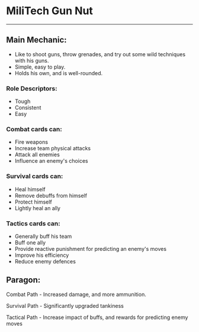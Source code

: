 # MiliTech Gun Nut

----

## Main Mechanic:
- Like to shoot guns, throw grenades, and try out some wild techniques with his guns. 
- Simple, easy to play.
- Holds his own, and is well-rounded.

### Role Descriptors:
- Tough
- Consistent
- Easy

### Combat cards can:
- Fire weapons
- Increase team physical attacks
- Attack all enemies
- Influence an enemy's choices

### Survival cards can:
- Heal himself
- Remove debuffs from himself
- Protect himself
- Lightly heal an ally

### Tactics cards can:
- Generally buff his team
- Buff one ally
- Provide reactive punishment for predicting an enemy's moves
- Improve his efficiency
- Reduce enemy defences

## Paragon:
Combat Path - Increased damage, and more ammunition. 

Survival Path - Significantly upgraded tankiness

Tactical Path - Increase impact of buffs, and rewards for predicting enemy moves
